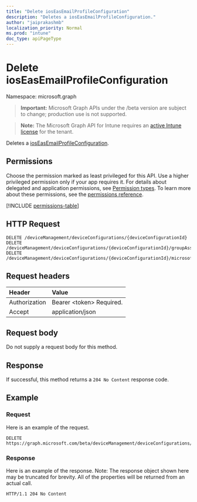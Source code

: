 ```yaml
---
title: "Delete iosEasEmailProfileConfiguration"
description: "Deletes a iosEasEmailProfileConfiguration."
author: "jaiprakashmb"
localization_priority: Normal
ms.prod: "intune"
doc_type: apiPageType
---
```


# Delete iosEasEmailProfileConfiguration

Namespace: microsoft.graph

> **Important:** Microsoft Graph APIs under the /beta version are subject to change; production use is not supported.

> **Note:** The Microsoft Graph API for Intune requires an [active Intune license](https://go.microsoft.com/fwlink/?linkid=839381) for the tenant.

Deletes a [iosEasEmailProfileConfiguration](../resources/intune-deviceconfig-ioseasemailprofileconfiguration.md).

## Permissions
Choose the permission marked as least privileged for this API. Use a higher privileged permission only if your app requires it. For details about delegated and application permissions, see [Permission types](/graph/permissions-overview#permission-types). To learn more about these permissions, see the [permissions reference](/graph/permissions-reference).

<!-- { "blockType": "permissions", "name": "intune_deviceconfig_ioseasemailprofileconfiguration_delete" } -->
[!INCLUDE [permissions-table](../includes/permissions/intune-deviceconfig-ioseasemailprofileconfiguration-delete-permissions.md)]

## HTTP Request
<!-- {
  "blockType": "ignored"
}
-->
``` http
DELETE /deviceManagement/deviceConfigurations/{deviceConfigurationId}
DELETE /deviceManagement/deviceConfigurations/{deviceConfigurationId}/groupAssignments/{deviceConfigurationGroupAssignmentId}/deviceConfiguration
DELETE /deviceManagement/deviceConfigurations/{deviceConfigurationId}/microsoft.graph.windowsDomainJoinConfiguration/networkAccessConfigurations/{deviceConfigurationId}
```

## Request headers
|Header|Value|
|:---|:---|
|Authorization|Bearer &lt;token&gt; Required.|
|Accept|application/json|

## Request body
Do not supply a request body for this method.

## Response
If successful, this method returns a `204 No Content` response code.

## Example

### Request
Here is an example of the request.
``` http
DELETE https://graph.microsoft.com/beta/deviceManagement/deviceConfigurations/{deviceConfigurationId}
```

### Response
Here is an example of the response. Note: The response object shown here may be truncated for brevity. All of the properties will be returned from an actual call.
``` http
HTTP/1.1 204 No Content
```
